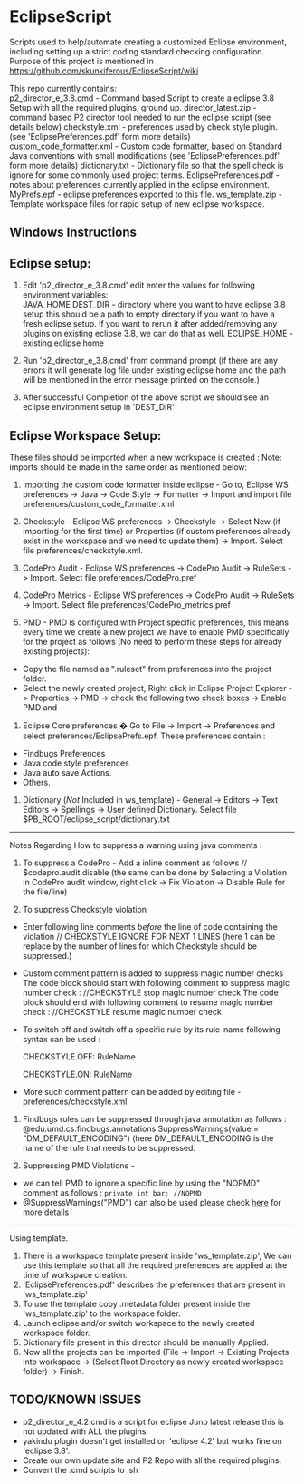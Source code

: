 EclipseScript
=============
Scripts used to help/automate creating a customized Eclipse environment, including setting up a strict coding standard checking configuration. Purpose of this project is mentioned in https://github.com/skunkiferous/EclipseScript/wiki

This repo currently contains:	
	p2_director_e_3.8.cmd - Command based Script to create a eclipse 3.8 Setup with all the required plugins, ground up. 
	director_latest.zip - command based P2 director tool needed to run the eclipse script (see details below)
	checkstyle.xml - preferences used by check style plugin. (see 'EclipsePreferences.pdf' form more details)
	custom_code_formatter.xml - Custom code formatter, based on Standard Java conventions with small modifications (see 'EclipsePreferences.pdf' form more details)
	dictionary.txt - Dictionary file so that the spell check is ignore for some commonly used project terms.
	EclipsePreferences.pdf - notes about preferences currently applied in the eclipse environment.
	MyPrefs.epf - eclipse preferences exported to this file.
	ws_template.zip - Template workspace files for rapid setup of new eclipse workspace.

Windows Instructions
---------------------
Eclipse setup:
--------------
1. Edit 'p2_director_e_3.8.cmd' edit enter the values for following environment variables:	
	JAVA_HOME
	DEST_DIR - directory where you want to have eclipse 3.8 setup this should be a path to empty directory if you want to have a fresh 
	eclipse setup. If you want to rerun it after added/removing any plugins on existing eclipse 3.8, we can do that as well.
	ECLIPSE_HOME - existing eclipse home

3. Run 'p2_director_e_3.8.cmd' from command prompt (if there are any errors it will generate log file under existing eclipse home and the path 
   will be mentioned in the error message printed on the console.)

4. After successful Completion of the above script we should see an eclipse environment setup in 'DEST_DIR'


Eclipse Workspace Setup:
------------------------

These files should be imported when a new workspace is created :
Note: imports should be made in the same order as mentioned below: 

1. Importing the custom code formatter inside eclipse - Go to, Eclipse WS preferences -> Java -> Code Style -> Formatter -> Import and import file preferences/custom_code_formatter.xml  

1. Checkstyle - Eclipse WS preferences -> Checkstyle -> Select New (if importing for the first time) or Properties (if custom preferences already exist in the workspace and we need to update them) -> Import. Select file preferences/checkstyle.xml.

1. CodePro Audit - Eclipse WS preferences -> CodePro Audit -> RuleSets -> Import. Select file preferences/CodePro.pref

1. CodePro Metrics - Eclipse WS preferences -> CodePro Audit -> RuleSets -> Import. Select file preferences/CodePro_metrics.pref

1. PMD - PMD is configured with Project specific preferences, this means every time we create a new project we have to enable PMD specifically for the project as follows (No need to perform these steps for already existing projects):  
 * Copy the file named as ".ruleset" from preferences into the project folder. 
 * Select the newly created project, Right click in Eclipse Project Explorer -> Properties -> PMD -> check the following two check boxes -> Enable PMD and  

1. Eclipse Core preferences � Go to File -> Import -> Preferences and select preferences/EclipsePrefs.epf. These preferences contain :
 * Findbugs Preferences
 * Java code style preferences
 * Java auto save Actions.
 * Others.

1. Dictionary (*Not* Included in ws_template) - General -> Editors -> Text Editors -> Spellings -> User defined Dictionary. Select file $PB_ROOT/eclipse_script/dictionary.txt

-------------------------------

Notes Regarding How to suppress a warning using java comments :

1. To suppress a CodePro - Add a inline comment as follows
 // $codepro.audit.disable <Comma separated Rule Names> (the same can be done by Selecting a Violation in CodePro audit window, right click -> Fix Violation -> Disable Rule <Rule name> for the file/line)

1. To suppress Checkstyle violation 
 * Enter following line comments *before* the line of code containing the violation
   // CHECKSTYLE IGNORE FOR NEXT 1 LINES
   (here 1 can be replace by the number of lines for which Checkstyle should be suppressed.)
 * Custom comment pattern is added to suppress magic number checks 
   The code block should start with following comment to suppress magic number check :
   //CHECKSTYLE stop magic number check
   The code block should end with following comment to resume magic number check :
   //CHECKSTYLE resume magic number check
 * To switch off and switch off a specific rule by its rule-name following syntax can be used :
   
     CHECKSTYLE.OFF: RuleName
   
     CHECKSTYLE.ON: RuleName 
 * More such comment pattern can be added by editing file - preferences/checkstyle.xml.

1. Findbugs rules can be suppressed through java annotation as follows :
   @edu.umd.cs.findbugs.annotations.SuppressWarnings(value = "DM_DEFAULT_ENCODING") 
   (here DM_DEFAULT_ENCODING is the name of the rule that needs to be suppressed.

1. Suppressing PMD Violations - 
  * we can tell PMD to ignore a specific line by using the "NOPMD" comment as follows : 
   `private int bar; //NOPMD`
  * @SuppressWarnings("PMD") can also be used please check [here](http://pmd.sourceforge.net/suppressing.html) for more details 

----------------------------


Using template.
1. There is a workspace template present inside 'ws_template.zip', We can use this template so that all the required preferences are applied at 
   the time of workspace creation.
2. 'EclipsePreferences.pdf' describes the preferences that are present in 'ws_template.zip'
3. To use the template copy .metadata folder present inside the 'ws_template.zip' to the workspace folder.
5. Launch eclipse and/or switch workspace to the newly created workspace folder. 
6. Dictionary file present in this director should be manually Applied.
7. Now all the projects can be imported (File -> Import -> Existing Projects into workspace -> (Select Root Directory as newly created workspace folder) -> Finish.

TODO/KNOWN ISSUES
-----------------
* p2_director_e_4.2.cmd is a script for eclipse Juno latest release this is not updated with ALL the plugins.
* yakindu plugin doesn't get installed on 'eclipse 4.2' but works fine on 'eclipse 3.8'.
* Create our own update site and P2 Repo with all the required plugins.
* Convert the .cmd scripts to .sh 
